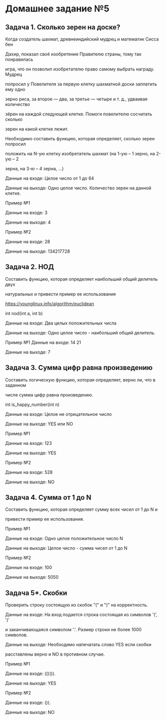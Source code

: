 # Домашнее задание №5

## Задача 1. Сколько зерен на доске?

Когда создатель шахмат, древнеиндийский мудрец и математик Сисса бен

Дахир, показал своё изобретение Правителю страны, тому так понравилась

игра, что он позволил изобретателю право самому выбрать награду. Мудрец

попросил у Повелителя за первую клетку шахматной доски заплатить ему одно

зерно риса, за второе — два, за третье — четыре и т. д., удваивая количество

зёрен на каждой следующей клетке. Помоги повелителю сосчитать сколько

зерен на какой клетке лежит.

Необходимо составить функцию, которая определяет, сколько зерен попросил

положить на N-ую клетку изобретатель шахмат (на 1-ую – 1 зерно, на 2-ую – 2

зерна, на 3-ю – 4 зерна, …)

Данные на входе: Целое число от 1 до 64

Данные на выходе: Одно целое число. Количество зерен на данной
клетке.

Пример №1

Данные на входе: 3

Данные на выходе: 4


Пример №2

Данные на входе: 28

Данные на выходе: 134217728

## Задача 2. НОД

Составить функцию, которая определяет наибольший общий делитель двух

натуральных и привести пример ее использования

https://younglinux.info/algorithm/euclidean

int nod(int a, int b)

Данные на входе: Два целых положительных числа

Данные на выходе: Одно целое число - наибольший общий делитель.


Пример №1
Данные на входе: 14 21

Данные на выходе: 7

## Задача 3. Сумма цифр равна произведению

Составить логическую функцию, которая определяет, верно ли, что в заданном

числе сумма цифр равна произведению.

int is_happy_number(int n)

Данные на входе: Целое не отрицательное число

Данные на выходе: YES или NO


Пример №1

Данные на входе: 123

Данные на выходе: YES

Пример №2

Данные на входе: 528

Данные на выходе: NO

## Задача 4. Сумма от 1 до N


Составить функцию, которая определяет сумму всех чисел от 1 до N и

привести пример ее использования.

Пример №1

Данные на входе: Одно целое положительное число N

Данные на выходе: Целое число - сумма чисел от 1 до N

Пример №2

Данные на входе: 100

Данные на выходе: 5050

## Задача 5*. Скобки

Проверить строку состоящую из скобок "(" и ")" на корректность.

Данные на входе: На вход подается строка состоящая из символов '(', ')'

и заканчивающаяся символом '.'. Размер строки не более 1000 символов.

Данные на выходе: Необходимо напечатать слово YES если скобки

расставлены верно и NO в противном случае.

Пример №1

Данные на входе: (()()).

Данные на выходе: YES

Пример №2

Данные на входе: ()(.

Данные на выходе: NO

